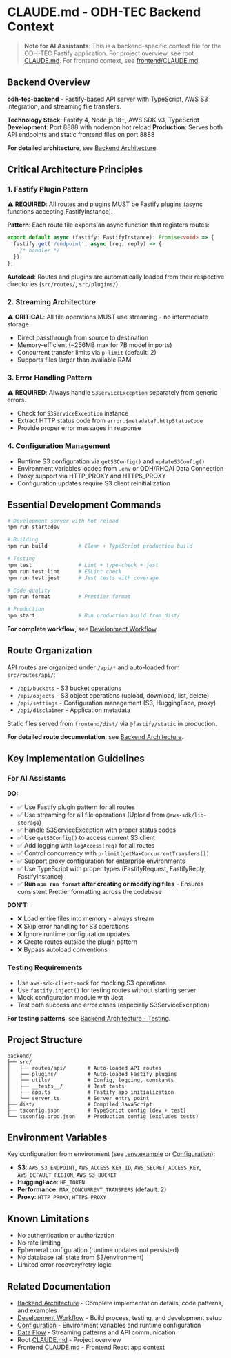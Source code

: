 # CLAUDE.md - ODH-TEC Backend Context

> **Note for AI Assistants**: This is a backend-specific context file for the ODH-TEC Fastify application. For project overview, see root [CLAUDE.md](../CLAUDE.md). For frontend context, see [frontend/CLAUDE.md](../frontend/CLAUDE.md).

## Backend Overview

**odh-tec-backend** - Fastify-based API server with TypeScript, AWS S3 integration, and streaming file transfers.

**Technology Stack**: Fastify 4, Node.js 18+, AWS SDK v3, TypeScript
**Development**: Port 8888 with nodemon hot reload
**Production**: Serves both API endpoints and static frontend files on port 8888

**For detailed architecture**, see [Backend Architecture](../docs/architecture/backend-architecture.md).

## Critical Architecture Principles

### 1. Fastify Plugin Pattern

⚠️ **REQUIRED**: All routes and plugins MUST be Fastify plugins (async functions accepting FastifyInstance).

**Pattern**: Each route file exports an async function that registers routes:

```typescript
export default async (fastify: FastifyInstance): Promise<void> => {
  fastify.get('/endpoint', async (req, reply) => {
    /* handler */
  });
};
```

**Autoload**: Routes and plugins are automatically loaded from their respective directories (`src/routes/`, `src/plugins/`).

### 2. Streaming Architecture

⚠️ **CRITICAL**: All file operations MUST use streaming - no intermediate storage.

- Direct passthrough from source to destination
- Memory-efficient (~256MB max for 7B model imports)
- Concurrent transfer limits via `p-limit` (default: 2)
- Supports files larger than available RAM

### 3. Error Handling Pattern

⚠️ **REQUIRED**: Always handle `S3ServiceException` separately from generic errors.

- Check for `S3ServiceException` instance
- Extract HTTP status code from `error.$metadata?.httpStatusCode`
- Provide proper error messages in response

### 4. Configuration Management

- Runtime S3 configuration via `getS3Config()` and `updateS3Config()`
- Environment variables loaded from `.env` or ODH/RHOAI Data Connection
- Proxy support via HTTP_PROXY and HTTPS_PROXY
- Configuration updates require S3 client reinitialization

## Essential Development Commands

```bash
# Development server with hot reload
npm run start:dev

# Building
npm run build          # Clean + TypeScript production build

# Testing
npm test               # Lint + type-check + jest
npm run test:lint      # ESLint check
npm run test:jest      # Jest tests with coverage

# Code quality
npm run format         # Prettier format

# Production
npm start              # Run production build from dist/
```

**For complete workflow**, see [Development Workflow](../docs/development/development-workflow.md).

## Route Organization

API routes are organized under `/api/*` and auto-loaded from `src/routes/api/`:

- `/api/buckets` - S3 bucket operations
- `/api/objects` - S3 object operations (upload, download, list, delete)
- `/api/settings` - Configuration management (S3, HuggingFace, proxy)
- `/api/disclaimer` - Application metadata

Static files served from `frontend/dist/` via `@fastify/static` in production.

**For detailed route documentation**, see [Backend Architecture](../docs/architecture/backend-architecture.md).

## Key Implementation Guidelines

### For AI Assistants

**DO:**

- ✅ Use Fastify plugin pattern for all routes
- ✅ Use streaming for all file operations (Upload from `@aws-sdk/lib-storage`)
- ✅ Handle S3ServiceException with proper status codes
- ✅ Use `getS3Config()` to access current S3 client
- ✅ Add logging with `logAccess(req)` for all routes
- ✅ Control concurrency with `p-limit(getMaxConcurrentTransfers())`
- ✅ Support proxy configuration for enterprise environments
- ✅ Use TypeScript with proper types (FastifyRequest, FastifyReply, FastifyInstance)
- ✅ **Run `npm run format` after creating or modifying files** - Ensures consistent Prettier formatting across the codebase

**DON'T:**

- ❌ Load entire files into memory - always stream
- ❌ Skip error handling for S3 operations
- ❌ Ignore runtime configuration updates
- ❌ Create routes outside the plugin pattern
- ❌ Bypass autoload conventions

### Testing Requirements

- Use `aws-sdk-client-mock` for mocking S3 operations
- Use `fastify.inject()` for testing routes without starting server
- Mock configuration module with Jest
- Test both success and error cases (especially S3ServiceException)

**For testing patterns**, see [Backend Architecture - Testing](../docs/architecture/backend-architecture.md#testing).

## Project Structure

```
backend/
├── src/
│   ├── routes/api/       # Auto-loaded API routes
│   ├── plugins/          # Auto-loaded Fastify plugins
│   ├── utils/            # Config, logging, constants
│   ├── __tests__/        # Jest tests
│   ├── app.ts            # Fastify app initialization
│   └── server.ts         # Server entry point
├── dist/                 # Compiled JavaScript
├── tsconfig.json         # TypeScript config (dev + test)
└── tsconfig.prod.json    # Production config (excludes tests)
```

## Environment Variables

Key configuration from environment (see [.env.example](.env.example) or [Configuration](../docs/deployment/configuration.md)):

- **S3**: `AWS_S3_ENDPOINT`, `AWS_ACCESS_KEY_ID`, `AWS_SECRET_ACCESS_KEY`, `AWS_DEFAULT_REGION`, `AWS_S3_BUCKET`
- **HuggingFace**: `HF_TOKEN`
- **Performance**: `MAX_CONCURRENT_TRANSFERS` (default: 2)
- **Proxy**: `HTTP_PROXY`, `HTTPS_PROXY`

## Known Limitations

- No authentication or authorization
- No rate limiting
- Ephemeral configuration (runtime updates not persisted)
- No database (all state from S3/environment)
- Limited error recovery/retry logic

## Related Documentation

- [Backend Architecture](../docs/architecture/backend-architecture.md) - Complete implementation details, code patterns, and examples
- [Development Workflow](../docs/development/development-workflow.md) - Build process, testing, and development setup
- [Configuration](../docs/deployment/configuration.md) - Environment variables and runtime configuration
- [Data Flow](../docs/architecture/data-flow.md) - Streaming patterns and API communication
- Root [CLAUDE.md](../CLAUDE.md) - Project overview
- Frontend [CLAUDE.md](../frontend/CLAUDE.md) - Frontend React app context
